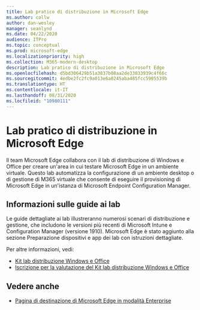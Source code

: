 ```yaml
---
title: Lab pratico di distribuzione in Microsoft Edge
ms.author: collw
author: dan-wesley
manager: seanlynd
ms.date: 04/22/2020
audience: ITPro
ms.topic: conceptual
ms.prod: microsoft-edge
ms.localizationpriority: high
ms.collection: M365-modern-desktop
description: Lab pratico di distribuzione in Microsoft Edge
ms.openlocfilehash: d5bd306429b51a3837b08aa2de33033939c4f66c
ms.sourcegitcommit: 4edbe2fc2fc9a013e6a0245aba485fcc5905539b
ms.translationtype: HT
ms.contentlocale: it-IT
ms.lasthandoff: 08/31/2020
ms.locfileid: "10980111"
---
```

# Lab pratico di distribuzione in Microsoft Edge

Il team Microsoft Edge collabora con il lab di distribuzione di Windows e Office per creare un'area in cui testare Microsoft Edge in un ambiente virtuale. Questo lab automatizza la configurazione di un ambiente desktop o di gestione di M365 virtuale che consente di eseguire il provisioning di Microsoft Edge in un'istanza di Microsoft Endpoint Configuration Manager.

## Informazioni sulle guide ai lab

Le guide dettagliate ai lab illustreranno numerosi scenari di distribuzione e gestione, che includono le versioni più recenti di Microsoft Intune e Configuration Manager (versione 1910). Microsoft Edge è stato aggiunto alla sezione Preparazione dispositivi e app dei lab con istruzioni dettagliate.

Per altre informazioni, vedi:

- [Kit lab distribuzione Windows e Office](https://docs.microsoft.com/microsoft-365/enterprise/modern-desktop-deployment-and-management-lab?view=o365-worldwide)
- [Iscrizione per la valutazione del Kit lab distribuzione Windows e Office](https://www.microsoft.com/evalcenter/evaluate-lab-kit)

## Vedere anche

- [Pagina di destinazione di Microsoft Edge in modalità Enterprise](https://aka.ms/EdgeEnterprise)